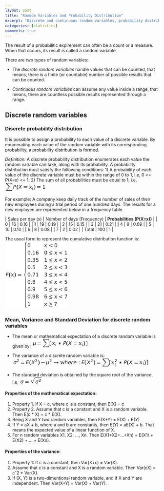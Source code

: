 ```yaml
---
layout: post
title: "Random Variables and Probability Distribution"
excerpt: "Discrete and continuous random variables, probability distribution and some solved exercises"
categories: [statistics]
comments: true
---
```


The result of a probabilitic expirement can often be a count or a measure. When that occurs, its result is called a random variable.

There are two types of random variables:

- The *discrete random variables* handle values that can be counted, that means, there is a finite (or countable) number of possible results that can be counted.

- *Continuous random variables* can assume any value inside a range, that means, there are countless possible results represented through a range.

## Discrete random variables

### Discrete probability distribution

It is possible to assign a probability to each value of a discrete variable. By enumerating each value of the random variable with its corresponding probability, a probability distribution is formed.

*Definition:* A discrete probability distribution enumerates each value the random variable can take, along with its probability. A probability distribution must satisfy the following conditions: 1) A probability of each value of the discrete variable must be within the range of 0 to 1, i.e, 0 <= P(X=x) <= 1; 2) The sum of all probabilities must be equal to 1, i.e, ![Sum of probabilities](/img/posts_img/random-variables/sump.png)


For example: A company keep daily track of the number of sales of their new employees during a trial period of one hundred days. The results for a new employee are represented below in a frequency table.

| Sales per day (x) | Number of days (Frequency) | **Probabilities (P(X=x))** |
| 0 | 16 | 0.16 |
| 1 | 19 | 0.19 |
| 2 | 15 | 0.15 |
| 3 | 21 | 0.21 |
| 4 | 9 | 0.09 |
| 5 | 10 | 0.10 |
| 6 | 8 | 0.08 |
| 7 | 2 | 0.02 |
| Total | 100 | 1 |

The usual form to represent the cumulative distribution function is:
![Sum of probabilities](/img/posts_img/random-variables/distfun.png)

### Mean, Variance and Standard Deviation for discrete random variables

- The mean or mathematical expectation of a discrete random variable is given by:
![Mathematical Expectation](/img/posts_img/random-variables/mean.png)

- The variance of a discrete random variable is:
![Variance](/img/posts_img/random-variables/variance.png)

- The standard deviation is obtained by the square root of the variance, i.e,
![Standard Deviation](/img/posts_img/random-variables/stdtion.png)

#### Properties of the mathematical expectation:

1. Property 1. If X = c, where c is a constant, then E(X) = c
2. Property 2. Assume that c is a constant and X is a random variable. Then E(c * X) = c * E(X).
3. Being X and Y two random variables, then E(X+Y) = E(X) + E(Y)
  1. If Y = aX + b, where a and b are constants, then E(Y) = aE(X) + b. That means the expected value of a linear function of X.
  2. For n random variables X1, X2, ..., Xn. Then E(X1+X2+...+Xn) = E(X1) + E(X2) + ... + E(Xn).

#### Properties of the variance:

1. Property 1: If c is a constant, then Var(X+c) = Var(X).
2. Assume that c is a constant and X is a random variable. Then Var(cX) = cˆ2 * Var(X).
3. If (X, Y) is a two-dimentional random variable, and if X and Y are independent. Then Var(X+Y) = Var(X) + Var(Y).
